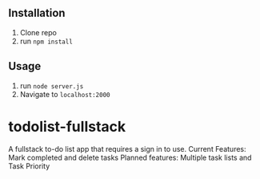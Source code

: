 ## Installation

1. Clone repo
2. run `npm install`

## Usage

1. run `node server.js`
2. Navigate to `localhost:2000`

# todolist-fullstack
A fullstack to-do list app that requires a sign in to use.
Current Features: Mark completed and delete tasks
Planned features: Multiple task lists and Task Priority

